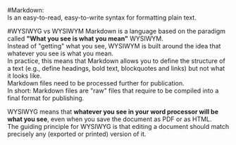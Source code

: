 #Markdown:  
Is an easy-to-read, easy-to-write syntax for formatting plain text.  

#WYSIWYG vs WYSIWYM
Markdown is a language based on the paradigm called **"What you see is what you mean"** WYSIWYM.  
Instead of "getting" what you see, WYSIWYM is built around the idea that whatever you see is what you mean.  
In practice, this means that Markdown allows you to define the structure of a text (e.g., define headings, bold text, blockquotes and links) but not what it looks like.  
Markdown files need to be processed further for publication.  
In short: Markdown files are "raw" files that require to be compiled into a final format for publishing.

WYSIWYG means that **whatever you see in your word processor will be what you see**, even when you save the document as PDF or as HTML.  
The guiding principle for WYSIWYG is that editing a document should match precisely any (exported or printed) version of it.

